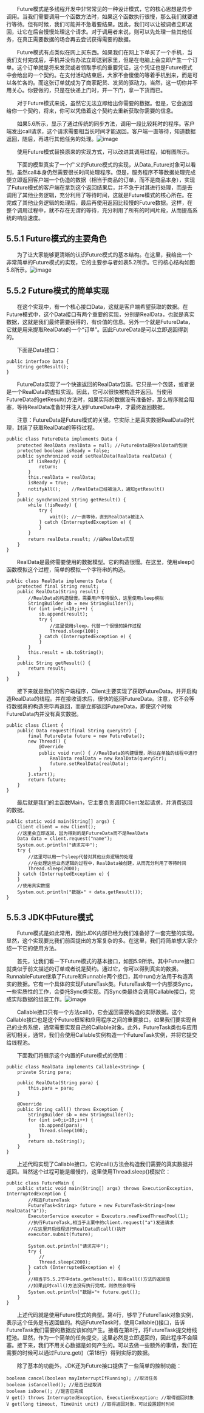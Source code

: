 &emsp;&emsp;Future模式是多线程开发中非常常见的一种设计模式，它的核心思想是异步调用。当我们需要调用一个函数方法时，如果这个函数执行很慢，那么我们就要进行等待。但有时候，我们可能并不急着要结果。因此，我们可以让被调者立即返回，让它在后台慢慢处理这个请求。对于调用者来说，则可以先处理一些其他任务，在真正需要数据的场合再去尝试获得需要的数据。

&emsp;&emsp;Future模式有点类似在网上买东西。如果我们在网上下单买了一个手机，当我们支付完成后，手机并没有办法立即送到家里，但是在电脑上会立即产生一个订单。这个订单就是将来发货或者领取手机的重要凭证，这个凭证也是Future模式中会给出的一个契约。在支付活动结束后，大家不会傻傻的等着手机到来，而是可以各忙各的。而这张订单就成为了商家配货、发货的驱动力。当然，这一切你并不用关心。你要做的，只是在快递上门时，开一下门，拿一下货而已。

&emsp;&emsp;对于Future模式来说，虽然它无法立即给出你需要的数据。但是，它会返回给你一个契约，将来，你可以凭借着这个契约去重新获取你需要的信息。

&emsp;&emsp;如果5.6所示，显示了通过传统的同步方法，调用一段比较耗时的程序。客户端发出call请求，这个请求需要相当长时间才能返回。客户端一直等待，知道数据返回，随后，再进行其他任务的处理。![image](http://img.blog.csdn.net/20161221214352519?watermark/2/text/aHR0cDovL2Jsb2cuY3Nkbi5uZXQvamlhbmd6aGV4aQ==/font/5a6L5L2T/fontsize/400/fill/I0JBQkFCMA==/dissolve/70/gravity/Center)

&emsp;&emsp;使用Future模式替换原来的实现方式，可以改进其调用过程，如有图所示。

&emsp;&emsp;下面的模型真实了一个广义的Future模式的实现，从Data_Future对象可以看到，虽然call本身仍然需要很长时间处理程序。但是，服务程序不等数据处理完成便立即返回客户端一个伪造的数据（相当于商品的订单，而不是商品本身），实现了Future模式的客户端在拿到这个返回结果后，并不急于对其进行处理，而是去调用了其他业务逻辑，充分利用了等待时间，这就是Future模式的核心所在。在完成了其他业务逻辑的处理后，最后再使用返回比较慢的Future数据。这样，在整个调用过程中，就不存在无谓的等待，充分利用了所有的时间片段，从而提高系统的响应速度。

## 5.5.1 Future模式的主要角色

&emsp;&emsp;为了让大家能够更清晰的认识Future模式的基本结构。在这里，我给出一个非常简单的Future模式的实现，它的主要参与者如表5.2所示。它的核心结构如图5.8所示。![image](http://img.blog.csdn.net/20161221214437910?watermark/2/text/aHR0cDovL2Jsb2cuY3Nkbi5uZXQvamlhbmd6aGV4aQ==/font/5a6L5L2T/fontsize/400/fill/I0JBQkFCMA==/dissolve/70/gravity/Center)

## 5.5.2 Future模式的简单实现

&emsp;&emsp;在这个实现中，有一个核心接口Data，这就是客户端希望获取的数据。在Future模式中，这个Data接口有两个重要的实现，分别是RealData，也就是真实数据，这就是我们最终需要获得的，有价值的信息。另外一个就是FutureData，它就是用来提取RealData的一个“订单”。因此FutureData是可以立即返回得到的。

&emsp;&emsp;下面是Data接口：
```
public interface Data {
    String getResult();
}
```
&emsp;&emsp;FutureData实现了一个快速返回的RealData包装。它只是一个包装，或者说是一个RealData的虚拟实现。因此，它可以很快被构造并返回。当使用FutureData的getResult()方法时，如果实际的数据没有准备好，那么程序就会阻塞，等待RealData准备好并注入到FutureData中，才最终返回数据。

&emsp;&emsp;注意：FutureData是Future模式的关键。它实际上是真实数据RealData的代理，封装了获取RealData的等待过程。
```
public class FutureData implements Data {
    protected RealData realData = null; //FutureData是RealData的包装
    protected boolean isReady = false;
    public synchronized void setRealData(RealData realData) {
        if (isReady) {
            return;
        }
        this.realData = realData;
        isReady = true;
        notifyAll();    //RealData已经被注入，通知getResult()
    }
    public synchronized String getResult() {
        while (!isReady) {
            try {
                wait(); //一直等待，直到RealData被注入
            } catch (InterruptedException e) {
            }
        }
        return realData.result; //由RealData实现
    }
}
```
&emsp;&emsp;RealData是最终需要使用的数据模型。它的构造很慢。在这里，使用sleep()函数模拟这个过程，简单的模拟一个字符串的构造。
```
public class RealData implements Data {
    protected final String result;
    public RealData(String result) {
        //RealData的构造很慢，需要用户等待很久，这里使用sleep模拟
        StringBuilder sb = new StringBuilder();
        for (int i=0;i<10;i++) {
            sb.append(result);
            try {
                //这里使用sleep，代替一个很慢的操作过程
                Thread.sleep(100);
            } catch (InterruptedException e) {
            }
        }
        this.result = sb.toString();
    }
    public String getResult() {
        return result;
    }
}
```
&emsp;&emsp;接下来就是我们的客户端程序，Client主要实现了获取FutureData，并开启构造RealData的线程。并在接收请求后，很快的返回FutureData。注意，它不会等待数据真的构造完毕再返回，而是立即返回FutureData，即使这个时候FutureData内并没有真实数据。
```
public class Client {
    public Data request(final String queryStr) {
        final FutureData future = new FutureData();
        new Thread() {
            @Override
            public void run() { //RealData的构建很慢，所以在单独的线程中进行
                RealData realData = new RealData(queryStr);
                future.setRealData(realData);
            }
        }.start();
        return future;
    }
}
```
&emsp;&emsp;最后就是我们的主函数Main，它主要负责调用Client发起请求，并消费返回的数据。
```
public static void main(String[] args) {
    Client client = new Client();
    //这里会立即返回，因为得到的是FutureData而不是RealData
    Data data = client.request("name");
    System.out.println("请求完毕");
    try {
        //这里可以用一个sleep代替对其他业务逻辑的处理
        //在处理这些业务逻辑的过程中，RealData被创建，从而充分利用了等待时间
        Thread.sleep(2000);
    } catch (InterruptedException e) {
    }
    //使用真实数据
    System.out.println("数据=" + data.getResult());
}
```

## 5.5.3 JDK中Future模式

&emsp;&emsp;Future模式是如此常用，因此JDK内部已经为我们准备好了一套完整的实现。显然，这个实现要比我们前面提出的方案复杂的多。在这里，我们将简单想大家介绍一下它的使用方法。

&emsp;&emsp;首先，让我们看一下Future模式的基本接口，如图5.9所示。其中Future接口就类似于前文描述的订单或者说是契约。通过它，你可以得到真实的数据。RunnableFuture继承了Future和Runnable两个接口，其中run()方法用于构造真实的数据。它有一个具体的实现FutureTask类。FutureTask有一个内部类Sync，一些实质性的工作，会委托Sync类实现。而Sync类最终会调用Callable接口，完成实际数据的组装工作。![image](http://img.blog.csdn.net/20161221215225555?watermark/2/text/aHR0cDovL2Jsb2cuY3Nkbi5uZXQvamlhbmd6aGV4aQ==/font/5a6L5L2T/fontsize/400/fill/I0JBQkFCMA==/dissolve/70/gravity/Center)

&emsp;&emsp;Callable接口只有一个方法call()，它会返回需要构造的实际数据。这个Callable接口也是这个Future框架和应用程序之间的重要接口。如果我们要实现自己的业务系统，通常需要实现自己的Callable对象。此外，FutureTask类也与应用密切相关，通常，我们会使用Callable实例构造一个FutureTask实例，并将它提交给线程池。

&emsp;&emsp;下面我们将展示这个内置的Future模式的使用：
```
public class RealData implements Callable<String> {
    private String para;

    public RealData(String para) {
        this.para = para;
    }

    @Override
    public String call() throws Exception {
        StringBuilder sb = new StringBuilder();
        for (int i=0;i<10;i++) {
            sb.append(para);
            Thread.sleep(100);
        }
        return sb.toString();
    }
}
```
&emsp;&emsp;上述代码实现了Callable接口，它的call()方法会构造我们需要的真实数据并返回。当然这个过程可能是缓慢的，这里使用Thread.sleep()模拟它：
```
public class FutureMain {
    public static void main(String[] args) throws ExecutionException, InterruptedException {
        //构造FutureTask
        FutureTask<String> future = new FutureTask<String>(new RealData("a"));
        ExecutorService executor = Executors.newFixedThreadPool(1);
        //执行FutureTask,相当于上栗中的client.request("a")发送请求
        //在这里开启线程进行RealData的call()执行
        executor.submit(future);

        System.out.println("请求完毕");
        try {
            //
            Thread.sleep(2000);
        } catch (InterruptedException e) {
        }
        //相当于5.5.2节中data.getResult()，取得call()方法的返回值
        //如果此时call()方法没有执行完成，则依然会等待
        System.out.println("数据="+ future.get());
    }
}
```
&emsp;&emsp;上述代码就是使用Future模式的典型。第4行，够早了FutureTask对象实例，表示这个任务是有返回值的。构造FutureTask时，使用Callable()接口，告诉FutureTask我们需要的数据应该如何产生。接着在第8行，将FutureTask提交给线程池。显然，作为一个简单的任务提交，这里必然是立即返回的，因此程序不会阻塞。接下来，我们不用关心数据是如何产生的。可以去做一些额外的事情，我们在需要的时候可以通过Future.get()（第18行）得到实际的数据。

&emsp;&emsp;除了基本的功能外，JDK还为Future接口提供了一些简单的控制功能：
```
boolean cancel(boolean mayInterruptIfRunning); //取消任务
boolean isCancelled(); //是否已经取消
boolean isDone(); //是否已完成
V get() throws InterruptedException, ExecutionException; //取得返回对象
V get(long timeout, TimeUnit unit) //取得返回对象，可以设置超时时间
```
